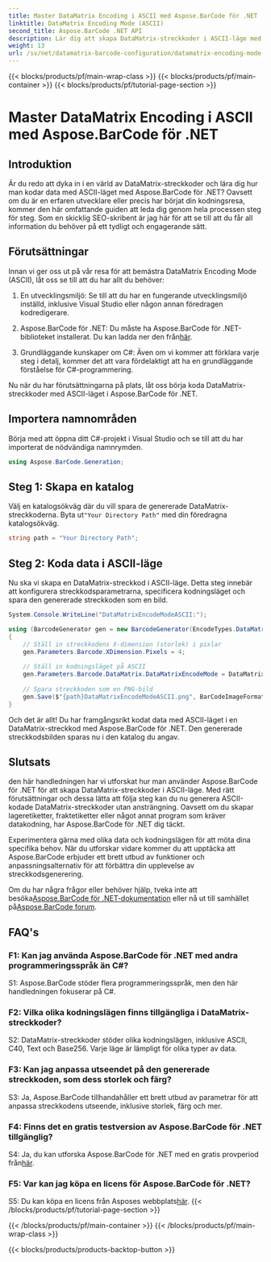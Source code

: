 ```yaml
---
title: Master DataMatrix Encoding i ASCII med Aspose.BarCode för .NET
linktitle: DataMatrix Encoding Mode (ASCII)
second_title: Aspose.BarCode .NET API
description: Lär dig att skapa DataMatrix-streckkoder i ASCII-läge med Aspose.BarCode för .NET. Steg-för-steg-guide för utvecklare.
weight: 13
url: /sv/net/datamatrix-barcode-configuration/datamatrix-encoding-mode-ascii/
---
```


{{< blocks/products/pf/main-wrap-class >}}
{{< blocks/products/pf/main-container >}}
{{< blocks/products/pf/tutorial-page-section >}}

# Master DataMatrix Encoding i ASCII med Aspose.BarCode för .NET

## Introduktion

Är du redo att dyka in i en värld av DataMatrix-streckkoder och lära dig hur man kodar data med ASCII-läget med Aspose.BarCode för .NET? Oavsett om du är en erfaren utvecklare eller precis har börjat din kodningsresa, kommer den här omfattande guiden att leda dig genom hela processen steg för steg. Som en skicklig SEO-skribent är jag här för att se till att du får all information du behöver på ett tydligt och engagerande sätt.

## Förutsättningar

Innan vi ger oss ut på vår resa för att bemästra DataMatrix Encoding Mode (ASCII), låt oss se till att du har allt du behöver:

1. En utvecklingsmiljö: Se till att du har en fungerande utvecklingsmiljö inställd, inklusive Visual Studio eller någon annan föredragen kodredigerare.

2.  Aspose.BarCode för .NET: Du måste ha Aspose.BarCode för .NET-biblioteket installerat. Du kan ladda ner den från[här](https://releases.aspose.com/barcode/net/).

3. Grundläggande kunskaper om C#: Även om vi kommer att förklara varje steg i detalj, kommer det att vara fördelaktigt att ha en grundläggande förståelse för C#-programmering.

Nu när du har förutsättningarna på plats, låt oss börja koda DataMatrix-streckkoder med ASCII-läget i Aspose.BarCode för .NET.

## Importera namnområden

Börja med att öppna ditt C#-projekt i Visual Studio och se till att du har importerat de nödvändiga namnrymden.

```csharp
using Aspose.BarCode.Generation;
```

## Steg 1: Skapa en katalog

 Välj en katalogsökväg där du vill spara de genererade DataMatrix-streckkoderna. Byta ut`"Your Directory Path"` med din föredragna katalogsökväg.

```csharp
string path = "Your Directory Path";
```

## Steg 2: Koda data i ASCII-läge

Nu ska vi skapa en DataMatrix-streckkod i ASCII-läge. Detta steg innebär att konfigurera streckkodsparametrarna, specificera kodningsläget och spara den genererade streckkoden som en bild.

```csharp
System.Console.WriteLine("DataMatrixEncodeModeASCII:");

using (BarcodeGenerator gen = new BarcodeGenerator(EncodeTypes.DataMatrix, "Aspose"))
{
    // Ställ in streckkodens X-dimension (storlek) i pixlar
    gen.Parameters.Barcode.XDimension.Pixels = 4;
    
    // Ställ in kodningsläget på ASCII
    gen.Parameters.Barcode.DataMatrix.DataMatrixEncodeMode = DataMatrixEncodeMode.ASCII;
    
    // Spara streckkoden som en PNG-bild
    gen.Save($"{path}DataMatrixEncodeModeASCII.png", BarCodeImageFormat.Png);
}
```

Och det är allt! Du har framgångsrikt kodat data med ASCII-läget i en DataMatrix-streckkod med Aspose.BarCode för .NET. Den genererade streckkodsbilden sparas nu i den katalog du angav.

## Slutsats

den här handledningen har vi utforskat hur man använder Aspose.BarCode för .NET för att skapa DataMatrix-streckkoder i ASCII-läge. Med rätt förutsättningar och dessa lätta att följa steg kan du nu generera ASCII-kodade DataMatrix-streckkoder utan ansträngning. Oavsett om du skapar lageretiketter, fraktetiketter eller något annat program som kräver datakodning, har Aspose.BarCode för .NET dig täckt.

Experimentera gärna med olika data och kodningslägen för att möta dina specifika behov. När du utforskar vidare kommer du att upptäcka att Aspose.BarCode erbjuder ett brett utbud av funktioner och anpassningsalternativ för att förbättra din upplevelse av streckkodsgenerering.

 Om du har några frågor eller behöver hjälp, tveka inte att besöka[Aspose.BarCode för .NET-dokumentation](https://reference.aspose.com/barcode/net/) eller nå ut till samhället på[Aspose.BarCode forum](https://forum.aspose.com/c/barcode/13).

## FAQ's

### F1: Kan jag använda Aspose.BarCode för .NET med andra programmeringsspråk än C#?

S1: Aspose.BarCode stöder flera programmeringsspråk, men den här handledningen fokuserar på C#.

### F2: Vilka olika kodningslägen finns tillgängliga i DataMatrix-streckkoder?

S2: DataMatrix-streckkoder stöder olika kodningslägen, inklusive ASCII, C40, Text och Base256. Varje läge är lämpligt för olika typer av data.

### F3: Kan jag anpassa utseendet på den genererade streckkoden, som dess storlek och färg?

S3: Ja, Aspose.BarCode tillhandahåller ett brett utbud av parametrar för att anpassa streckkodens utseende, inklusive storlek, färg och mer.

### F4: Finns det en gratis testversion av Aspose.BarCode för .NET tillgänglig?

 S4: Ja, du kan utforska Aspose.BarCode för .NET med en gratis provperiod från[här](https://releases.aspose.com/).

### F5: Var kan jag köpa en licens för Aspose.BarCode för .NET?

 S5: Du kan köpa en licens från Asposes webbplats[här](https://purchase.aspose.com/buy).
{{< /blocks/products/pf/tutorial-page-section >}}

{{< /blocks/products/pf/main-container >}}
{{< /blocks/products/pf/main-wrap-class >}}

{{< blocks/products/products-backtop-button >}}
